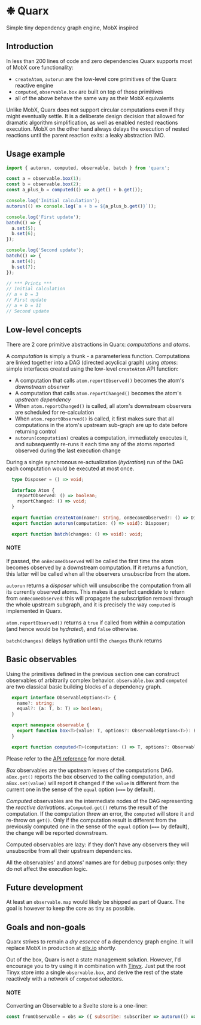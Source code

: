 # ❉ Quarx
Simple tiny dependency graph engine, MobX inspired

## Introduction
In less than 200 lines of code and zero dependencies Quarx supports most of MobX core functionality:
- `createAtom`, `autorun` are the low-level core primitives of the Quarx reactive engine
- `computed`, `observable.box` are built on top of those primitives
- all of the above behave the same way as their MobX equivalents

Unlike MobX, Quarx does not support circular computations even if they might eventually settle. It is a deliberate design decision that allowed for dramatic algorithm simplification, as well as enabled nested reactions execution. MobX on the other hand always delays the execution of nested reactions until the parent reaction exits: a leaky abstraction IMO.

## Usage example
```js
import { autorun, computed, observable, batch } from 'quarx';

const a = observable.box(1);
const b = observable.box(2);
const a_plus_b = computed(() => a.get() + b.get());

console.log('Initial calculation');
autorun(() => console.log(`a + b = ${a_plus_b.get()}`));

console.log('First update');
batch(() => {
  a.set(5);
  b.set(6);
});

console.log('Second update');
batch(() => {
  a.set(4);
  b.set(7);
});

// *** Prints ***
// Initial calculation
// a + b = 3
// First update
// a + b = 11
// Second update
```

## Low-level concepts
There are 2 core primitive abstractions in Quarx: *computations* and *atoms*.

A *computation* is simply a thunk - a parameterless function. Computations are linked together into a DAG (directed acyclical graph) using *atoms*: simple interfaces created using the low-level `createAtom` API function:
- A computation that calls `atom.reportObserved()` becomes the atom's *downstream observer*
- A computation that calls `atom.reportChanged()` becomes the atom's *upstream dependency*
- When `atom.reportChanged()` is called, all atom's downstream observers are scheduled for re-calculation
- When `atom.reportObserved()` is called, it first makes sure that all computations in the atom's upstream sub-graph are up to date before returning control
- `autorun(computation)` creates a computation, immediately executes it, and subsequently re-runs it each time any of the atoms reported observed during the last execution change

During a single synchronous re-actualization (*hydration*) run of the DAG each computation would be executed at most once.

```typescript
  type Disposer = () => void;

  interface Atom {
    reportObserved: () => boolean;
    reportChanged: () => void;
  }

  export function createAtom(name?: string, onBecomeObserved?: () => Disposer | void): Atom;
  export function autorun(computation: () => void): Disposer;

  export function batch(changes: () => void): void;
```
#### NOTE
If passed, the `onBecomeObserved` will be called the first time the atom becomes observed by a downstream computation. If it returns a function, this latter will be called when all the observers unsubscribe from the atom.

`autorun` returns a *disposer* which will unsubscribe the computation from all its currently observed atoms. This makes it a perfect candidate to return from `onBecomeObserved`: this will propagate the subscription removal through the whole upstream subgraph, and it is precisely the way `computed` is implemented in Quarx.

`atom.reportObserved()` returns a `true` if called from within a computation (and hence would be *hydrated*), and `false` otherwise.

`batch(changes)` delays hydration until the `changes` thunk returns

## Basic observables
Using the primitives defined in the previous section one can construct observables of arbitrarily complex behavior.
`observable.box` and `computed` are two classical basic building blocks of a dependency graph.

```typescript
  export interface ObservableOptions<T> {
    name?: string;
    equal?: (a: T, b: T) => boolean;
  }

  export namespace observable {
    export function box<T>(value: T, options?: ObservableOptions<T>): Box<T>;
  }

  export function computed<T>(computation: () => T, options?: ObservableOptions<T>): Observable<T>;
```
Please refer to the [API reference](https://github.com/dmaevsky/quarx/blob/master/index.d.ts) for more detail.

*Box* observables are the upstream leaves of the computations DAG. `aBox.get()` reports the box observed to the calling computation, and `aBox.set(value)` will report it changed if the `value` is different from the current one in the sense of the `equal` option (`===` by default).

*Computed* observables are the intermediate nodes of the DAG representing the *reactive derivations*. `aComputed.get()` returns the result of the computation. If the computation threw an error, the `computed` will store it and re-throw on `get()`. Only if the computation result is different from the previously computed one in the sense of the `equal` option (`===` by default), the change will be reported downstream.

Computed observables are lazy: if they don't have any observers they will unsubscribe from all their upstream dependencies.

All the observables' and atoms' names are for debug purposes only: they do not affect the execution logic.

## Future development
At least an `observable.map` would likely be shipped as part of Quarx. The goal is however to keep the core as tiny as possible.

## Goals and non-goals
Quarx strives to remain a *dry essence* of a dependency graph engine. It will replace MobX in production at [ellx.io](https://ellx.io) shortly.

Out of the box, Quarx is not a state management solution. However, I'd encourage you to try using it in combination with [Tinyx](https://github.com/dmaevsky/tinyx). Just put the root Tinyx store into a single `observable.box`, and derive the rest of the state reactively with a network of `computed` selectors.

#### NOTE
Converting an Observable to a Svelte store is a one-liner:
```js
const fromObservable = obs => ({ subscribe: subscriber => autorun(() => subscriber(obs.get())) });
```
